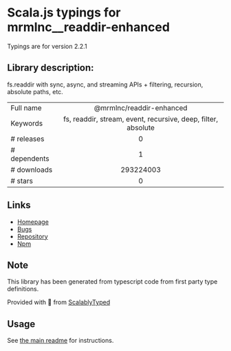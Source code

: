 
# Scala.js typings for mrmlnc__readdir-enhanced

Typings are for version 2.2.1

## Library description:
fs.readdir with sync, async, and streaming APIs + filtering, recursion, absolute paths, etc.

|                    |                 |
| ------------------ | :-------------: |
| Full name          | @mrmlnc/readdir-enhanced |
| Keywords           | fs, readdir, stream, event, recursive, deep, filter, absolute |
| # releases         | 0 |
| # dependents       | 1 |
| # downloads        | 293224003 |
| # stars            | 0 |

## Links
- [Homepage](https://github.com/bigstickcarpet/readdir-enhanced)
- [Bugs](https://github.com/bigstickcarpet/readdir-enhanced/issues)
- [Repository](https://github.com/bigstickcarpet/readdir-enhanced)
- [Npm](https://www.npmjs.com/package/%40mrmlnc%2Freaddir-enhanced)
    


## Note
This library has been generated from typescript code from first party type definitions.

Provided with :purple_heart: from [ScalablyTyped](https://github.com/oyvindberg/ScalablyTyped)

## Usage
See [the main readme](../../readme.md) for instructions.


